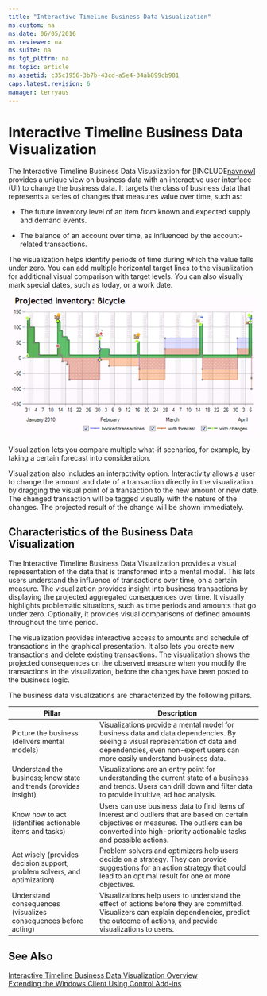 ```yaml
---
title: "Interactive Timeline Business Data Visualization"
ms.custom: na
ms.date: 06/05/2016
ms.reviewer: na
ms.suite: na
ms.tgt_pltfrm: na
ms.topic: article
ms.assetid: c35c1956-3b7b-43cd-a5e4-34ab899cb981
caps.latest.revision: 6
manager: terryaus
---
```

# Interactive Timeline Business Data Visualization
The Interactive Timeline Business Data Visualization for [!INCLUDE[navnow](../dynamics-nav/includes/navnow_md.md)] provides a unique view on business data with an interactive user interface \(UI\) to change the business data. It targets the class of business data that represents a series of changes that measures value over time, such as:  
  
-   The future inventory level of an item from known and expected supply and demand events.  
  
-   The balance of an account over time, as influenced by the account\-related transactions.  
  
 The visualization helps identify periods of time during which the value falls under zero. You can add multiple horizontal target lines to the visualization for additional visual comparison with target levels. You can also visually mark special dates, such as today, or a work date.  
  
 ![Chart of the projected inventory for item bicycle](../dynamics-nav/media/TimeLine_Viz_ProjectedInventoryBicyle.png "TimeLine\_Viz\_ProjectedInventoryBicyle")  
  
 Visualization lets you compare multiple what\-if scenarios, for example, by taking a certain forecast into consideration.  
  
 Visualization also includes an interactivity option. Interactivity allows a user to change the amount and date of a transaction directly in the visualization by dragging the visual point of a transaction to the new amount or new date. The changed transaction will be tagged visually with the nature of the changes. The projected result of the change will be shown immediately.  
  
## Characteristics of the Business Data Visualization  
 The Interactive Timeline Business Data Visualization provides a visual representation of the data that is transformed into a mental model. This lets users understand the influence of transactions over time, on a certain measure. The visualization provides insight into business transactions by displaying the projected aggregated consequences over time. It visually highlights problematic situations, such as time periods and amounts that go under zero. Optionally, it provides visual comparisons of defined amounts throughout the time period.  
  
 The visualization provides interactive access to amounts and schedule of transactions in the graphical presentation. It also lets you create new transactions and delete existing transactions. The visualization shows the projected consequences on the observed measure when you modify the transactions in the visualization, before the changes have been posted to the business logic.  
  
 The business data visualizations are characterized by the following pillars.  
  
|Pillar|Description|  
|------------|-----------------|  
|Picture the business \(delivers mental models\)|Visualizations provide a mental model for business data and data dependencies. By seeing a visual representation of data and dependencies, even non\-expert users can more easily understand business data.|  
|Understand the business; know state and trends \(provides insight\)|Visualizations are an entry point for understanding the current state of a business and trends. Users can drill down and filter data to provide intuitive, ad hoc analysis.|  
|Know how to act \(identifies actionable items and tasks\)|Users can use business data to find items of interest and outliers that are based on certain objectives or measures. The outliers can be converted into high\-priority actionable tasks and possible actions.|  
|Act wisely \(provides decision support, problem solvers, and optimization\)|Problem solvers and optimizers help users decide on a strategy. They can provide suggestions for an action strategy that could lead to an optimal result for one or more objectives.|  
|Understand consequences \(visualizes consequences before acting\)|Visualizations help users to understand the effect of actions before they are committed. Visualizers can explain dependencies, predict the outcome of actions, and provide visualizations to users.|  
  
## See Also  
 [Interactive Timeline Business Data Visualization Overview](../dynamics-nav/Interactive-Timeline-Business-Data-Visualization-Overview.md)   
 [Extending the Windows Client Using Control Add\-ins](../dynamics-nav/Extending-the-Windows-Client-Using-Control-Add-ins.md)
